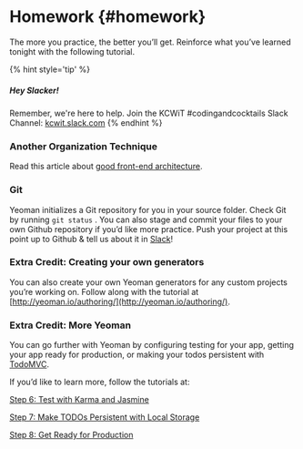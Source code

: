 # Homework {#homework}

The more you practice, the better you’ll get. Reinforce what you’ve learned tonight with the following tutorial.

{% hint style='tip' %}
##### Hey Slacker!

Remember, we're here to help.
Join the KCWiT #codingandcocktails Slack Channel: [kcwit.slack.com](http://kcwit.slack.com)
{% endhint %}

### Another Organization Technique

Read this article about [good front-end architecture](https://www.sitepoint.com/good-front-end-architecture/).

### Git

Yeoman initializes a Git repository for you in your source folder. Check Git by running `git status` <i class="fa fa-share fa-rotate-180"></i>. You can also stage and commit your files to your own Github repository if you’d like more practice. Push your project at this point up to Github & tell us about it in <a href="slack://channel?team=T06BZHS4U&id=C0BGBKGG6">Slack</a>!

### Extra Credit: Creating your own generators 

You can also create your own Yeoman generators for any custom projects you’re working on. Follow along with the tutorial at [http://yeoman.io/authoring/](http://yeoman.io/authoring/).

### Extra Credit: More Yeoman

You can go further with Yeoman by configuring testing for your app, getting your app ready for production, or making your todos persistent with  [TodoMVC](http://todomvc.com/). 

If you’d like to learn more, follow the tutorials at:

[Step 6: Test with Karma and Jasmine](http://yeoman.io/codelab/run-unit-tests.html)

[Step 7: Make TODOs Persistent with Local Storage](http://yeoman.io/codelab/local-storage.html)

[Step 8: Get Ready for Production](http://yeoman.io/codelab/prepare-production.html)
